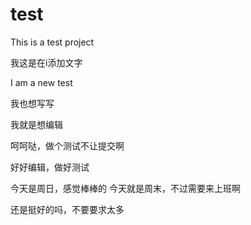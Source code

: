 # test
This is a test project

 我这是在i添加文字

I  am  a  new  test


我也想写写

我就是想编辑

呵呵哒，做个测试不让提交啊

好好编辑，做好测试

今天是周日，感觉棒棒的
今天就是周末，不过需要来上班啊

还是挺好的吗，不要要求太多
